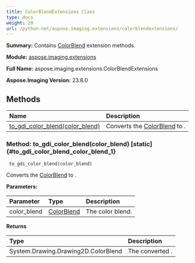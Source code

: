 ```yaml
---
title: ColorBlendExtensions Class
type: docs
weight: 20
url: /python-net/aspose.imaging.extensions/colorblendextensions/
---
```


**Summary:** Contains [ColorBlend](/imaging/python-net/aspose.imaging/colorblend/) extension methods.

**Module:** [aspose.imaging.extensions](/imaging/python-net/aspose.imaging.extensions/)

**Full Name:** aspose.imaging.extensions.ColorBlendExtensions

**Aspose.Imaging Version:** 23.8.0

## **Methods**
| **Name** | **Description** |
| :- | :- |
| [to_gdi_color_blend(color_blend)](#to_gdi_color_blend_color_blend_1) | Converts the [ColorBlend](/imaging/python-net/aspose.imaging/colorblend/) to . |


### Method: to_gdi_color_blend(color_blend)  [static] {#to_gdi_color_blend_color_blend_1}


```
 to_gdi_color_blend(color_blend) 
```

Converts the [ColorBlend](/imaging/python-net/aspose.imaging/colorblend/) to .

**Parameters:**

| Parameter | Type | Description |
| :- | :- | :- |
| color_blend | [ColorBlend](/imaging/python-net/aspose.imaging/colorblend) | The color blend. |

**Returns**

| Type | Description |
| :- | :- |
| System.Drawing.Drawing2D.ColorBlend | The converted . |


